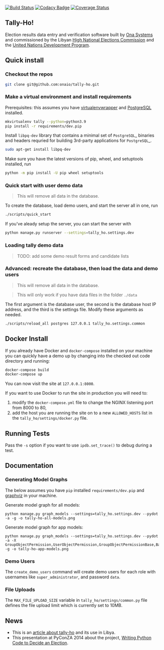 [![Build Status](https://travis-ci.org/onaio/tally-ho.svg?branch=master)](https://travis-ci.org/onaio/tally-ho)
[![Codacy Badge](https://api.codacy.com/project/badge/Grade/d610ecc632d340ff822c577054fdff38)](https://app.codacy.com/gh/onaio/tally-ho)
[![Coverage Status](https://coveralls.io/repos/github/onaio/tally-ho/badge.svg?branch=master)](https://coveralls.io/github/onaio/tally-ho?branch=master)

## Tally-Ho!

Election results data entry and verification software built by [Ona Systems](http://company.ona.io) and commissioned by the Libyan [High National Elections Commission](http://hnec.ly/) and the [United Nations Development Program](http://www.undp.org).

## Quick install

### Checkout the repos

```bash
git clone git@github.com:onaio/tally-ho.git
```

### Make a virtual environment and install requirements

Prerequisites: this assumes you have [virtualenvwrapper](http://virtualenvwrapper.readthedocs.org/en/latest/install.html) and [PostgreSQL](https://wiki.postgresql.org/wiki/Detailed_installation_guides) installed.

```bash
mkvirtualenv tally --python=python3.9
pip install -r requirements/dev.pip
```

Install `libpq-dev` library that contains a minimal set of `PostgreSQL`_ binaries and headers requried
for building 3rd-party applications for `PostgreSQL`_.
```bash
sudo apt-get install libpq-dev
```

Make sure you have the latest versions of pip, wheel, and setuptools installed, run
```bash
python -m pip install -U pip wheel setuptools
```

### Quick start with user demo data

> This will remove all data in the database.

To create the database, load demo users, and start the server all in one, run

```bash
./scripts/quick_start
```

If you've aleady setup the server, you can start the server with

```bash
python manage.py runserver --settings=tally_ho.settings.dev
```

### Loading tally demo data

> TODO: add some demo result forms and candidate lists

### Advanced: recreate the database, then load the data and demo users

> This will remove all data in the database.

> This will only work if you have data files in the folder `./data`

The first argument is the database user, the second is the database host IP
address, and the third is the settings file. Modify these arguments as needed.

```bash
./scripts/reload_all postgres 127.0.0.1 tally_ho.settings.common
```

## Docker Install

If you already have Docker and `docker-compose` installed on your machine you can quickly have a demo up by changing into the checked out code directory and running:

```bash
docker-compose build
docker-compose up
```

You can now visit the site at `127.0.0.1:8000`.

If you want to use Docker to run the site in production you will need to:

1. modify the `docker-compose.yml` file to change the NGINX listening port from 8000 to 80,
2. add the host you are running the site on to a new `ALLOWED_HOSTS` list in the `tally_ho/settings/docker.py` file.

## Running Tests

Pass the `-s` option if you want to use `ipdb.set_trace()` to debug during a test.

## Documentation

### Generating Model Graphs

The below assumes you have `pip` installed `requirements/dev.pip` and [graphviz](https://graphviz.org/download/) in your machine.

Generate model graph for all models:

```
python manage.py graph_models --settings=tally_ho.settings.dev --pydot -a -g -o tally-ho-all-models.png
```

Generate model graph for app models:

```
python manage.py graph_models --settings=tally_ho.settings.dev --pydot -a -X GroupObjectPermission,UserObjectPermission,GroupObjectPermissionBase,BaseGenericObjectPermission,UserObjectPermissionBase,BaseObjectPermission,Version,Revision,Pageview,Visitor,Session,AbstractBaseSession,Site,LogEntry,User,Group,AbstractUser,Permission,ContentType,AbstractBaseUser,PermissionsMixin,BaseModel -g -o tally-ho-app-models.png
```

### Demo Users

The `create_demo_users` command will create demo users for each role with usernames like `super_administrator`, and password `data`.

### File Uploads

The `MAX_FILE_UPLOAD_SIZE` variable in `tally_ho/settings/common.py` file defines the file upload limit which is currently set to 10MB.

## News

- This is an [article about tally-ho](https://ona.io/home/writing-python-code-to-decide-an-election-2/) and its use in Libya.
- This presentation at PyConZA 2014 about the project, [Writing Python Code to Decide an Election](https://ona.io/home/writing-python-code-to-decide-an-election-2/).
